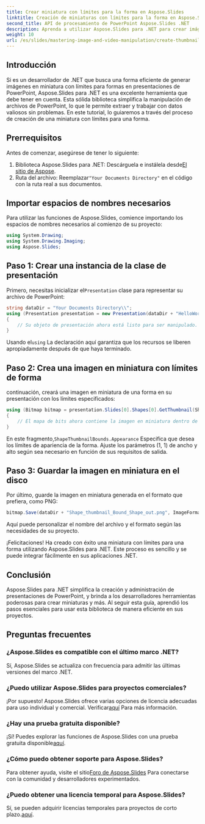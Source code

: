 ```yaml
---
title: Crear miniatura con límites para la forma en Aspose.Slides
linktitle: Creación de miniaturas con límites para la forma en Aspose.Slides
second_title: API de procesamiento de PowerPoint Aspose.Slides .NET
description: Aprenda a utilizar Aspose.Slides para .NET para crear imágenes en miniatura con límites definidos para las formas en presentaciones de PowerPoint. Esta guía completa ofrece instrucciones paso a paso.
weight: 10
url: /es/slides/mastering-image-and-video-manipulation/create-thumbnail-bounds-shape/
---
```

## Introducción

Si es un desarrollador de .NET que busca una forma eficiente de generar imágenes en miniatura con límites para formas en presentaciones de PowerPoint, Aspose.Slides para .NET es una excelente herramienta que debe tener en cuenta. Esta sólida biblioteca simplifica la manipulación de archivos de PowerPoint, lo que le permite extraer y trabajar con datos valiosos sin problemas. En este tutorial, lo guiaremos a través del proceso de creación de una miniatura con límites para una forma.

## Prerrequisitos

Antes de comenzar, asegúrese de tener lo siguiente:

1.  Biblioteca Aspose.Slides para .NET: Descárguela e instálela desde[El sitio de Aspose](https://releases.aspose.com/slides/net/).
2.  Ruta del archivo: Reemplazar`"Your Documents Directory"` en el código con la ruta real a sus documentos.

## Importar espacios de nombres necesarios

Para utilizar las funciones de Aspose.Slides, comience importando los espacios de nombres necesarios al comienzo de su proyecto:

```csharp
using System.Drawing;
using System.Drawing.Imaging;
using Aspose.Slides;
```

## Paso 1: Crear una instancia de la clase de presentación

 Primero, necesitas inicializar el`Presentation` clase para representar su archivo de PowerPoint:

```csharp
string dataDir = "Your Documents Directory\\";
using (Presentation presentation = new Presentation(dataDir + "HelloWorld.pptx"))
{
    // Su objeto de presentación ahora está listo para ser manipulado.
}
```

 Usando el`using` La declaración aquí garantiza que los recursos se liberen apropiadamente después de que haya terminado.

## Paso 2: Crea una imagen en miniatura con límites de forma

continuación, creará una imagen en miniatura de una forma en su presentación con los límites especificados:

```csharp
using (Bitmap bitmap = presentation.Slides[0].Shapes[0].GetThumbnail(ShapeThumbnailBounds.Appearance, 1, 1))
{
    // El mapa de bits ahora contiene la imagen en miniatura dentro de los límites definidos.
}
```

 En este fragmento,`ShapeThumbnailBounds.Appearance` Especifica que desea los límites de apariencia de la forma. Ajuste los parámetros (1, 1) de ancho y alto según sea necesario en función de sus requisitos de salida.

## Paso 3: Guardar la imagen en miniatura en el disco

Por último, guarde la imagen en miniatura generada en el formato que prefiera, como PNG:

```csharp
bitmap.Save(dataDir + "Shape_thumbnail_Bound_Shape_out.png", ImageFormat.Png);
```

Aquí puede personalizar el nombre del archivo y el formato según las necesidades de su proyecto.

¡Felicitaciones! Ha creado con éxito una miniatura con límites para una forma utilizando Aspose.Slides para .NET. Este proceso es sencillo y se puede integrar fácilmente en sus aplicaciones .NET.

## Conclusión

Aspose.Slides para .NET simplifica la creación y administración de presentaciones de PowerPoint, y brinda a los desarrolladores herramientas poderosas para crear miniaturas y más. Al seguir esta guía, aprendió los pasos esenciales para usar esta biblioteca de manera eficiente en sus proyectos.

## Preguntas frecuentes

### ¿Aspose.Slides es compatible con el último marco .NET?

Sí, Aspose.Slides se actualiza con frecuencia para admitir las últimas versiones del marco .NET.

### ¿Puedo utilizar Aspose.Slides para proyectos comerciales?

 ¡Por supuesto! Aspose.Slides ofrece varias opciones de licencia adecuadas para uso individual y comercial. Verificar[aquí](https://purchase.aspose.com/buy) Para más información.

### ¿Hay una prueba gratuita disponible?

 ¡Sí! Puedes explorar las funciones de Aspose.Slides con una prueba gratuita disponible[aquí](https://releases.aspose.com/).

### ¿Cómo puedo obtener soporte para Aspose.Slides?

Para obtener ayuda, visite el sitio[Foro de Aspose.Slides](https://forum.aspose.com/c/slides/11) Para conectarse con la comunidad y desarrolladores experimentados.

### ¿Puedo obtener una licencia temporal para Aspose.Slides?

 Sí, se pueden adquirir licencias temporales para proyectos de corto plazo.[aquí](https://purchase.aspose.com/temporary-license/).
